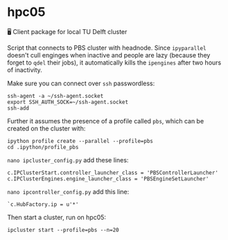 # hpc05
🖥 Client package for local TU Delft cluster

Script that connects to PBS cluster with headnode. Since `ipyparallel` doesn't cull enginges when inactive and people are lazy (because they forget to `qdel` their jobs), it automatically kills the `ipengines` after two hours of inactivity.


Make sure you can connect over `ssh` passwordless:
```
ssh-agent -a ~/ssh-agent.socket
export SSH_AUTH_SOCK=~/ssh-agent.socket
ssh-add
```


Further it assumes the presence of a profile called `pbs`, which can be created on the cluster with:
```
ipython profile create --parallel --profile=pbs
cd .ipython/profile_pbs
```
`nano ipcluster_config.py`
add these lines:
```
c.IPClusterStart.controller_launcher_class = 'PBSControllerLauncher'
c.IPClusterEngines.engine_launcher_class = 'PBSEngineSetLauncher'
```

`nano ipcontroller_config.py`
add this line:
```
`c.HubFactory.ip = u'*'
```

Then start a cluster, run on hpc05:

```
ipcluster start --profile=pbs --n=20
```
